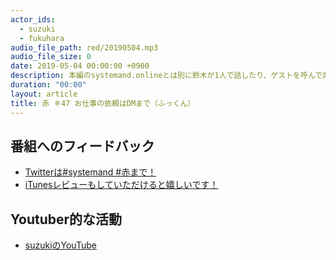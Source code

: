 ```yaml
---
actor_ids:
  - suzuki  
  - fukuhara  
audio_file_path: red/20190504.mp3
audio_file_size: 0
date: 2019-05-04 00:00:00 +0900
description: 本編のsystemand.onlineとは別に鈴木が1人で話したり、ゲストを呼んで楽しくおしゃべりしちゃおう！っていうPodcastです！鈴木の近況をつらつら話させていただいております。収録は4月2日です。
duration: "00:00"
layout: article
title: 赤 ＃47 お仕事の依頼はDMまで（ふっくん）
---
```

## 番組へのフィードバック
* [Twitterは#systemand #赤まで！](https://twitter.com/search?q=%23systemand)
* [iTunesレビューもしていただけると嬉しいです！](https://itunes.apple.com/jp/podcast/systemand-online/id1205168408?mt=2)

## Youtuber的な活動
* [suzukiのYouTube](https://www.youtube.com/channel/UCqTozqKO5AWD8OccCnW3Rvw)

